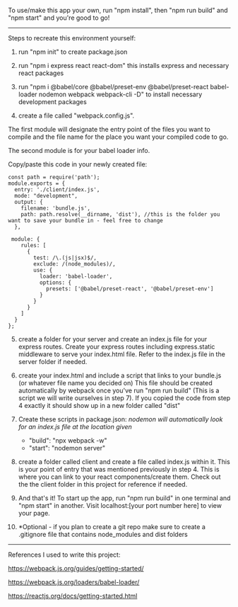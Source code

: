 To use/make this app your own, run "npm install", then "npm run build" and "npm start" and you're good to go!

---------------------------------------------------------------------------------------------------------------------


Steps to recreate this environment yourself:

1) run "npm init" to create package.json

2) run "npm i express react react-dom" this installs express and necessary react packages

3) run "npm i @babel/core @babel/preset-env @babel/preset-react babel-loader nodemon webpack webpack-cli -D" to install necessary development packages

4) create a file called "webpack.config.js". 

The first module will designate the entry point of the files you want to compile 
and the file name for the place you want your compiled code to go.

The second module is for your babel loader info.

Copy/paste this code in your newly created file:

    const path = require('path');
    module.exports = {
      entry: './client/index.js',
      mode: "development",
      output: {
        filename: 'bundle.js',
        path: path.resolve(__dirname, 'dist'), //this is the folder you want to save your bundle in - feel free to change
      },

     module: {
        rules: [
          {
            test: /\.(js|jsx)$/,
            exclude: /(node_modules)/,
            use: {
              loader: 'babel-loader',
              options: {
                presets: ['@babel/preset-react', '@babel/preset-env']
              }
            }
          }
        ]
      }
    };


5) create a folder for your server and create an index.js file for your express routes. Create your express routes including express.static middleware to serve your index.html file. Refer to the index.js file in the server folder if needed. 

6) create your index.html and include a script that links to your bundle.js (or whatever file name you decided on)
This file should be created automatically by webpack once you've run "npm run build" (This is a script we will write ourselves in step 7).
If you copied the code from step 4 exactly it should show up in a new folder called "dist"

7) Create these scripts in package.json:
*nodemon will automatically look for an index.js file at the location given*

     - "build": "npx webpack -w"
     - "start": "nodemon server"


8) create a folder called client and create a file called index.js within it. This is your point of entry that was mentioned previously in step 4.
This is where you can link to your react components/create them. Check out the the client folder in this project for reference if needed.

9) And that's it! To start up the app, run "npm run build" in one terminal and "npm start" in another. Visit localhost:[your port number here] to view your page.

10) *Optional - if you plan to create a git repo make sure to create a .gitignore file that contains node_modules and dist folders


-----------------------------------------------------------------------------------------------------------------------------------------------

References I used to write this project:

https://webpack.js.org/guides/getting-started/

https://webpack.js.org/loaders/babel-loader/

https://reactjs.org/docs/getting-started.html
